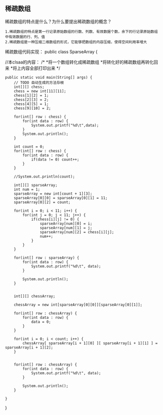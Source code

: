 ## 稀疏数组

稀疏数组的特点是什么？为什么要提出稀疏数组的概念？

	1.稀疏数组的特点是第一行记录原始数组的行数、列数、有效数据个数，余下的行记录原始数组中有效数据的行、列、值
	2.稀疏数组是一种压缩二维数组的形式，它能够把数组的内容压缩，使得空间利用率增大
稀疏数组代码实现：
public class SparseArray {

//本clsaa的内容：
/*
 	*将一个数组转化成稀疏数组
 	*将转化好的稀疏数组再转化回来
 	*将上内容全部打印出来 
 */

	public static void main(String[] args) {
		// TODO 自动生成的方法存根
		int[][] chess;
		chess = new int[11][11];
		chess[1][2] = 1;
		chess[2][3] = 2;
		chess[4][5] = 1;
		chess[9][10] = 2; 
		
		for(int[] row : chess) {
			for(int data : row) {
				System.out.printf("%d\t",data);
			}
			System.out.println();
		}
		
		int count = 0;
		for(int[] row : chess) {
			for(int data : row) {
				if(data != 0) count++;
			}
		}
		
		//System.out.println(count);
		
		int[][] sparseArray;
		int num = 1;
		sparseArray = new int[count + 1][3];
		sparseArray[0][0] = sparseArray[0][1] = 11;
		sparseArray[0][2] = count;
		
		for(int i = 0; i < 11; i++) {
			for(int j = 0; j < 11; j++) {
				if(chess[i][j] != 0) {
					sparseArray[num][0] = i;
					sparseArray[num][1] = j;
					sparseArray[num][2] = chess[i][j];
					num++;
				}
			}
		}
		
		for(int[] row : sparseArray) {
			for(int data : row) {
				System.out.printf("%d\t", data);
			}
			
			System.out.println();
		}
		
		
		int[][] chessArray;
		
		chessArray = new int[sparseArray[0][0]][sparseArray[0][1]];
		
		for(int[] row : chessArray) {
			for(int data : row) {
				data = 0;
			}
		}
		
		for(int i = 0; i < count; i++) {
			chessArray[ sparseArray[i + 1][0] ][ sparseArray[i + 1][1] ] = sparseArray[i + 1][2];
		}
		
		
		for(int[] row : chessArray) {
			for(int data : row) {
				System.out.printf("%d\t", data);
			}
			
			System.out.println();
		}
		
	}

}

